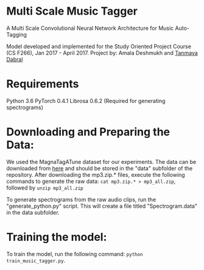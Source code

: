 # Multi Scale Music Tagger
A Multi Scale Convolutional Neural Network Architecture for Music Auto-Tagging

Model developed and implemented for the Study Oriented Project Course (CS F266), Jan 2017 - April 2017.
Project by: Amala Deshmukh and [Tanmaya Dabral](https://github.com/many-facedgod)

# Requirements
Python 3.6
PyTorch 0.4.1
Librosa 0.6.2 (Required for generating spectrograms)

# Downloading and Preparing the Data:
We used the MagnaTagATune dataset for our experiments. The data can be downloaded from [here](http://mirg.city.ac.uk/codeapps/the-magnatagatune-dataset) and should be stored in the "data" subfolder of the repository. After downloading the mp3.zip.* files, execute the following commands to generate the raw data: `cat mp3.zip.* > mp3_all.zip`, followed by `unzip mp3_all.zip`

To generate spectrograms from the raw audio clips, run the "generate_python.py" script. This will create a file titled "Spectrogram.data" in the data subfolder.

# Training the model:
To train the model, run the following command: `python train_music_tagger.py`.